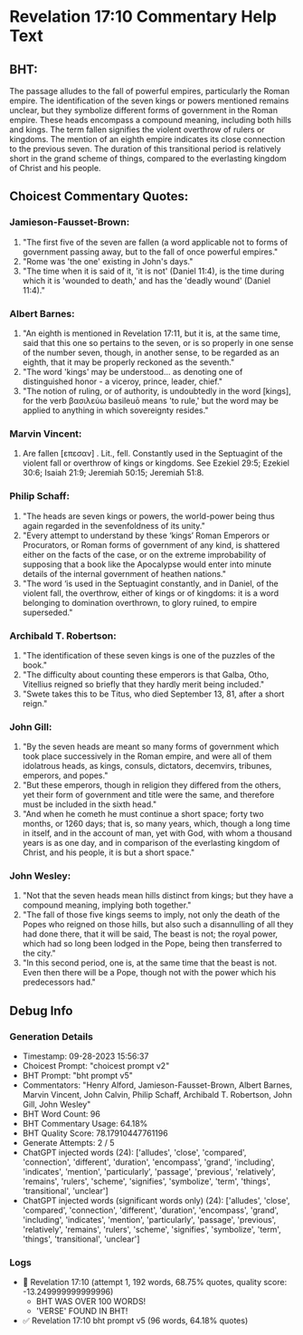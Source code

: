 # Revelation 17:10 Commentary Help Text

## BHT:
The passage alludes to the fall of powerful empires, particularly the Roman empire. The identification of the seven kings or powers mentioned remains unclear, but they symbolize different forms of government in the Roman empire. These heads encompass a compound meaning, including both hills and kings. The term fallen signifies the violent overthrow of rulers or kingdoms. The mention of an eighth empire indicates its close connection to the previous seven. The duration of this transitional period is relatively short in the grand scheme of things, compared to the everlasting kingdom of Christ and his people.

## Choicest Commentary Quotes:
### Jamieson-Fausset-Brown:
1. "The first five of the seven are fallen (a word applicable not to forms of government passing away, but to the fall of once powerful empires."
2. "Rome was 'the one' existing in John's days."
3. "The time when it is said of it, 'it is not' (Daniel 11:4), is the time during which it is 'wounded to death,' and has the 'deadly wound' (Daniel 11:4)."

### Albert Barnes:
1. "An eighth is mentioned in Revelation 17:11, but it is, at the same time, said that this one so pertains to the seven, or is so properly in one sense of the number seven, though, in another sense, to be regarded as an eighth, that it may be properly reckoned as the seventh."
2. "The word 'kings' may be understood... as denoting one of distinguished honor - a viceroy, prince, leader, chief."
3. "The notion of ruling, or of authority, is undoubtedly in the word [kings], for the verb βασιλεύω basileuō means 'to rule,' but the word may be applied to anything in which sovereignty resides."

### Marvin Vincent:
1. Are fallen [επεσαν] . Lit., fell. Constantly used in the Septuagint of the violent fall or overthrow of kings or kingdoms. See Ezekiel 29:5; Ezekiel 30:6; Isaiah 21:9; Jeremiah 50:15; Jeremiah 51:8.

### Philip Schaff:
1. "The heads are seven kings or powers, the world-power being thus again regarded in the sevenfoldness of its unity."
2. "Every attempt to understand by these ‘kings’ Roman Emperors or Procurators, or Roman forms of government of any kind, is shattered either on the facts of the case, or on the extreme improbability of supposing that a book like the Apocalypse would enter into minute details of the internal government of heathen nations."
3. "The word ‘is used in the Septuagint constantly, and in Daniel, of the violent fall, the overthrow, either of kings or of kingdoms: it is a word belonging to domination overthrown, to glory ruined, to empire superseded."

### Archibald T. Robertson:
1. "The identification of these seven kings is one of the puzzles of the book."
2. "The difficulty about counting these emperors is that Galba, Otho, Vitellius reigned so briefly that they hardly merit being included."
3. "Swete takes this to be Titus, who died September 13, 81, after a short reign."

### John Gill:
1. "By the seven heads are meant so many forms of government which took place successively in the Roman empire, and were all of them idolatrous heads, as kings, consuls, dictators, decemvirs, tribunes, emperors, and popes."
2. "But these emperors, though in religion they differed from the others, yet their form of government and title were the same, and therefore must be included in the sixth head."
3. "And when he cometh he must continue a short space; forty two months, or 1260 days; that is, so many years, which, though a long time in itself, and in the account of man, yet with God, with whom a thousand years is as one day, and in comparison of the everlasting kingdom of Christ, and his people, it is but a short space."

### John Wesley:
1. "Not that the seven heads mean hills distinct from kings; but they have a compound meaning, implying both together."
2. "The fall of those five kings seems to imply, not only the death of the Popes who reigned on those hills, but also such a disannulling of all they had done there, that it will be said, The beast is not; the royal power, which had so long been lodged in the Pope, being then transferred to the city."
3. "In this second period, one is, at the same time that the beast is not. Even then there will be a Pope, though not with the power which his predecessors had."


## Debug Info
### Generation Details
- Timestamp: 09-28-2023 15:56:37
- Choicest Prompt: "choicest prompt v2"
- BHT Prompt: "bht prompt v5"
- Commentators: "Henry Alford, Jamieson-Fausset-Brown, Albert Barnes, Marvin Vincent, John Calvin, Philip Schaff, Archibald T. Robertson, John Gill, John Wesley"
- BHT Word Count: 96
- BHT Commentary Usage: 64.18%
- BHT Quality Score: 78.17910447761196
- Generate Attempts: 2 / 5
- ChatGPT injected words (24):
	['alludes', 'close', 'compared', 'connection', 'different', 'duration', 'encompass', 'grand', 'including', 'indicates', 'mention', 'particularly', 'passage', 'previous', 'relatively', 'remains', 'rulers', 'scheme', 'signifies', 'symbolize', 'term', 'things', 'transitional', 'unclear']
- ChatGPT injected words (significant words only) (24):
	['alludes', 'close', 'compared', 'connection', 'different', 'duration', 'encompass', 'grand', 'including', 'indicates', 'mention', 'particularly', 'passage', 'previous', 'relatively', 'remains', 'rulers', 'scheme', 'signifies', 'symbolize', 'term', 'things', 'transitional', 'unclear']

### Logs
- 🔄 Revelation 17:10 (attempt 1, 192 words, 68.75% quotes, quality score: -13.249999999999996) 
	- BHT WAS OVER 100 WORDS! 
	- 'VERSE' FOUND IN BHT!
- ✅ Revelation 17:10 bht prompt v5 (96 words, 64.18% quotes)